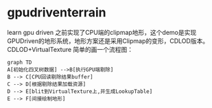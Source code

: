 # gpudriventerrain
learn gpu driven 
之前实现了CPU端的clipmap地形，这个demo是实现GPUDriven的地形系统，地形方案还是采用Clipmap的变形，CDLOD版本。
CDLOD+VirtualTexture
简单的画一个流程图：

```
graph TD
A[初始化四叉树数据] -->B[执行GPU端剔除]
B --> C[CPU回读剔除结果buffer]
C --> D[根据剔除结果加载资源]
D --> E[blit到VirtualTexture上,并生成LookupTable]
E --> F[间接绘制地形]
```
